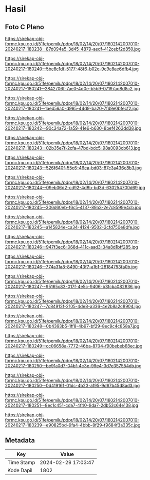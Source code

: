 # Hasil

## Foto C Plano

https://sirekap-obj-formc.kpu.go.id/51fe/pemilu/pdpr/18/02/14/20/07/1802142007010-20240217-180238--87d094a5-3d45-4879-aedf-412cebf2d850.jpg

https://sirekap-obj-formc.kpu.go.id/51fe/pemilu/pdpr/18/02/14/20/07/1802142007010-20240217-180240--5be8c1df-5177-48f6-b02e-9c9e8ae6dfb4.jpg

https://sirekap-obj-formc.kpu.go.id/51fe/pemilu/pdpr/18/02/14/20/07/1802142007010-20240217-180241--2842706f-7ae0-4d0e-b5b9-07197ad8d8c2.jpg

https://sirekap-obj-formc.kpu.go.id/51fe/pemilu/pdpr/18/02/14/20/07/1802142007010-20240217-180241--1aed56a0-d995-44d9-ba20-7f49e0bfecf2.jpg

https://sirekap-obj-formc.kpu.go.id/51fe/pemilu/pdpr/18/02/14/20/07/1802142007010-20240217-180242--90c34a72-1a59-41e6-b630-8bef4263dd38.jpg

https://sirekap-obj-formc.kpu.go.id/51fe/pemilu/pdpr/18/02/14/20/07/1802142007010-20240217-180243--02b35e7f-2cfa-47bd-bdc5-98a0093cb613.jpg

https://sirekap-obj-formc.kpu.go.id/51fe/pemilu/pdpr/18/02/14/20/07/1802142007010-20240217-180243--526f640f-55c6-46ca-bd03-87c3a436c8b3.jpg

https://sirekap-obj-formc.kpu.go.id/51fe/pemilu/pdpr/18/02/14/20/07/1802142007010-20240217-180244--09eb06d2-cd92-4d8b-bd3d-630254700d69.jpg

https://sirekap-obj-formc.kpu.go.id/51fe/pemilu/pdpr/18/02/14/20/07/1802142007010-20240217-180245--306d60eb-f6c5-4137-89a3-2e7c8599e4cb.jpg

https://sirekap-obj-formc.kpu.go.id/51fe/pemilu/pdpr/18/02/14/20/07/1802142007010-20240217-180245--a145824e-ca34-4124-9502-3cfd750e8dfe.jpg

https://sirekap-obj-formc.kpu.go.id/51fe/pemilu/pdpr/18/02/14/20/07/1802142007010-20240217-180246--947f3ec6-068d-411c-aad3-34a8d1bff285.jpg

https://sirekap-obj-formc.kpu.go.id/51fe/pemilu/pdpr/18/02/14/20/07/1802142007010-20240217-180246--774a31a8-8490-43f7-a1b1-28184753fa0b.jpg

https://sirekap-obj-formc.kpu.go.id/51fe/pemilu/pdpr/18/02/14/20/07/1802142007010-20240217-180247--95165c83-017f-4e5c-9406-b3fcba082836.jpg

https://sirekap-obj-formc.kpu.go.id/51fe/pemilu/pdpr/18/02/14/20/07/1802142007010-20240217-180247--7c84913f-2105-4de8-a336-4e2b8a2c8904.jpg

https://sirekap-obj-formc.kpu.go.id/51fe/pemilu/pdpr/18/02/14/20/07/1802142007010-20240217-180248--0b4363b5-1ff8-4b97-bf29-8ec9c4c858a7.jpg

https://sirekap-obj-formc.kpu.go.id/51fe/pemilu/pdpr/18/02/14/20/07/1802142007010-20240217-180249--cc06658a-7772-46ba-8704-f90bebeb68ec.jpg

https://sirekap-obj-formc.kpu.go.id/51fe/pemilu/pdpr/18/02/14/20/07/1802142007010-20240217-180250--be91a0d7-04bf-4c3e-99e4-3d7e357554db.jpg

https://sirekap-obj-formc.kpu.go.id/51fe/pemilu/pdpr/18/02/14/20/07/1802142007010-20240217-180250--0d419161-01dc-4b23-a195-9d97b45d8ad3.jpg

https://sirekap-obj-formc.kpu.go.id/51fe/pemilu/pdpr/18/02/14/20/07/1802142007010-20240217-180251--8ec1c451-cda7-4f40-9da7-2db53c64e138.jpg

https://sirekap-obj-formc.kpu.go.id/51fe/pemilu/pdpr/18/02/14/20/07/1802142007010-20240217-180239--e90825bd-9fa4-4bbb-8f29-f9684f3a335c.jpg


## Metadata

| Key        | Value               |
| ---------- | ------------------- |
| Time Stamp | 2024-02-29 17:03:47 |
| Kode Dapil | 1802                |



